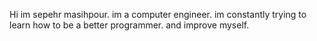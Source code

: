 Hi im sepehr masihpour.
im a computer engineer.
im constantly trying to learn how to be a better programmer. and improve myself.
